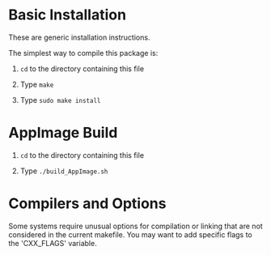 Basic Installation
==================

These are generic installation instructions.

The simplest way to compile this package is:

1. `cd` to the directory containing this file 

2. Type `make`

3. Type `sudo make install`

AppImage Build
==================

1. `cd` to the directory containing this file

2. Type `./build_AppImage.sh`

Compilers and Options
=====================

Some systems require unusual options for compilation or linking that
are not considered in the current makefile.
You may want to add specific flags to the 'CXX_FLAGS' variable.
